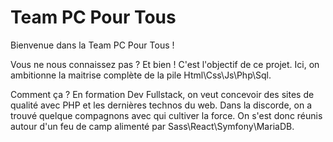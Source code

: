 # Team PC Pour Tous

Bienvenue dans la Team PC Pour Tous !

Vous ne nous connaissez pas ? Et bien ! C'est l'objectif de ce projet. Ici, on ambitionne la maitrise complète de la pile Html\Css\Js\Php\Sql.

Comment ça ? En formation Dev Fullstack, on veut concevoir des sites de qualité avec PHP et les dernières technos du web. Dans la discorde, on a trouvé quelque compagnons avec qui cultiver la force. On s'est donc réunis autour d'un feu de camp alimenté par Sass\React\Symfony\MariaDB.
